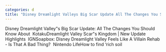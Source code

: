 ```yaml
---
categories: d
title: "Disney Dreamlight Valleys Big Scar Update All The Changes You Should Know About  Kotaku"
---
```

Disney Dreamlight Valley"s Big Scar Update: All The Changes You Should Know About&nbsp;&nbsp;KotakuDreamlight Valley Scar"s Kingdom | New Update Highlights&nbsp;&nbsp;IGNSoapbox: Disney Dreamlight Valley Feels Like A Villain Rehab - Is That A Bad Thing?&nbsp;&nbsp;Nintendo LifeHow to find ‘rich soil